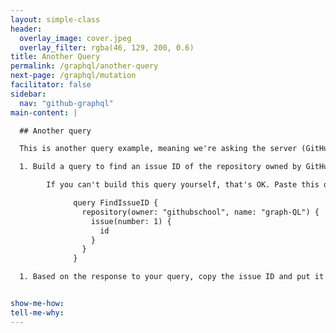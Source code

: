 ```yaml
---
layout: simple-class
header:
  overlay_image: cover.jpeg
  overlay_filter: rgba(46, 129, 200, 0.6)
title: Another Query
permalink: /graphql/another-query
next-page: /graphql/mutation
facilitator: false
sidebar:
  nav: "github-graphql"
main-content: |

  ## Another query

  This is another query example, meaning we're asking the server (GitHub) to give us some specific information. We're asking for the ID of an issue so that we can use it when we post our information as a mutation in the next step.

  1. Build a query to find an issue ID of the repository owned by GitHubSchool named `graph-ql`. Search for the ID of issue number 1.

        If you can't build this query yourself, that's OK. Paste this query into the explorer, and try to figure out why it's built the way it is and how you could change or recreate it.

              query FindIssueID {
                repository(owner: "githubschool", name: "graph-QL") {
                  issue(number: 1) {
                    id
                  }
                }
              }

  1. Based on the response to your query, copy the issue ID and put it in a safe place. We'll need it for the next step when we build a mutation.


show-me-how:
tell-me-why:
---
```

